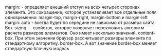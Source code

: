 margin: - определяет внешний отступ на всех четырёх сторонах элемента. Это сокращение, которое устанавливает все отдельные поля одновременно: margin-top, margin-right, margin-bottom и margin-left
margin: auto - всегда будет по середине не зависимо от размера сайта
Box-sizing — свойство, которое позволяет переключить алгоритм расчета размеров элементов. Оно имеет несколько значений. content-box. При этом значении браузер рассчитывает размеры элемента по стандартному алгоритму. border-box. А вот значение border-box меняет стандартную блочную модель